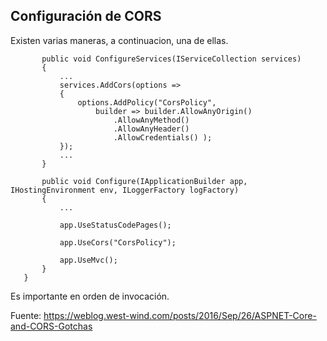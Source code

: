 ## Configuración de CORS

Existen varias maneras, a continuacion, una de ellas.

```
       public void ConfigureServices(IServiceCollection services)
       {
           ...
           services.AddCors(options =>
           {
               options.AddPolicy("CorsPolicy",
                   builder => builder.AllowAnyOrigin()
                       .AllowAnyMethod()
                       .AllowAnyHeader()
                       .AllowCredentials() );
           });
           ...
       }

       public void Configure(IApplicationBuilder app, IHostingEnvironment env, ILoggerFactory logFactory)
       {
           ...

           app.UseStatusCodePages();

           app.UseCors("CorsPolicy");

           app.UseMvc();
       }
   }
```

Es importante en orden de invocación.

Fuente: https://weblog.west-wind.com/posts/2016/Sep/26/ASPNET-Core-and-CORS-Gotchas
